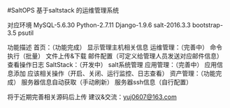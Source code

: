 #SaltOPS
基于saltstack 的运维管理系统

对应环境
MySQL-5.6.30
Python-2.7.11
Django-1.9.6
salt-2016.3.3
bootstrap-3.5
psutil

功能描述
首页：（功能完成）
	显示管理主机相关信息
运维管理：（完善中）
	命令执行（批量）
	文件上传&下载
	邮件配置（可定义给管理人员发送对应邮件信息）
	查看操作日志
SaltStack：（开发中）
	salt系统管理
应用管理：（完善中）
	应用信息添加
	应该相关操作（开启、关闭、运行监控、日志查看）
资产管理：（功能完成）
	服务器信息自动获取（手动刷新）
	服务器ssh信息（自行配置）
	
将于近期完善相关源码后上传
建议&交流：yuj0607@163.com
